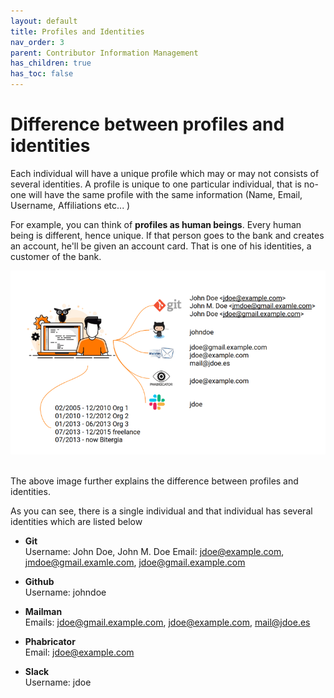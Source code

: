 ```yaml
---
layout: default
title: Profiles and Identities
nav_order: 3
parent: Contributor Information Management
has_children: true
has_toc: false
---
```


# Difference between profiles and identities

Each individual will have a unique profile which may or may not consists of several identities. A profile is unique to one particular individual, that is no-one will have the same profile with the same information (Name, Email, Username, Affiliations etc... )

For example, you can think of <strong>profiles as human beings</strong>. Every human being is different, hence unique. If that person goes to the bank and creates an account, he'll be given an account card. That is one of his identities, a customer of the bank.

![profiles](./assets/profiles.png)<br><br>

The above image further explains the difference between profiles and identities.

As you can see, there is a single individual and that individual has several identities which are listed below

- <strong>Git</strong><br>
  Username: John Doe, John M. Doe
  Email: jdoe@example.com, jmdoe@gmail.examle.com, jdoe@gmail.example.com

- <strong>Github</strong><br>
  Username: johndoe

- <strong>Mailman</strong><br>
  Emails: jdoe@gmail.example.com, jdoe@example.com, mail@jdoe.es

- <strong>Phabricator</strong><br>
  Email: jdoe@example.com

- <strong>Slack</strong><br>
  Username: jdoe
